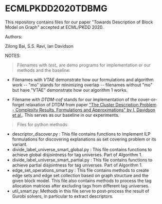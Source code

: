 # ECMLPKDD2020TDBMG
This repository contains files for our paper "Towards Description of Block Model on Graph" accepted at ECML/PKDD 2020.

Authors:

Zilong Bai, S.S. Ravi, Ian Davidson

NOTES: 

>Filenames with *test_* are demo programs for implementation or our methods and the baseline:

- Filenames with *VTAE* demonstrate how our formulations and algorithm work
-- "mo" stands for minimizing overlap
-- filenames without "mo" but have "VTAE" demonstrate how our algorithm 1 works.

- Filename with *DTDM-cof* stands for our implementation of the cover-or-forget relaxation of DTDM from paper ["The Cluster Description Problem - Complexity Results, Formulations and Approximations" by I. Davidson et al.](https://papers.nips.cc/paper/7857-the-cluster-description-problem-complexity-results-formulations-and-approximations). This serves as our baseline in our experiments.

>Files for python methods:
- descriptor_discover.py : This file contains functions to implement ILP formulations for discovering explanations as set covering problem or its variant.
- divide_label_universe_smart_global.py : This file contains functions to achieve global disjointness for tag universes. Part of Algorithm 1.
- divide_label_universe_smart_partial.py : This file contains functions to achieve partial disjointness for tag universes. Part of Algorithm 1.
- edge_set_operations_smart.py : This file contains methods to create edge sets and edge set collection based on graph structure and the given block model. This file also contains methods to process the tag allocation matrices after excluding tags from different tag universes.
- util_smart.py: Methods in this file serve to post-process the result of Gurobi solvers, in particular to extract descriptors.

